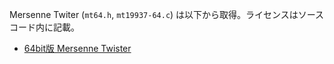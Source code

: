 Mersenne Twiter (`mt64.h`, `mt19937-64.c`) は以下から取得。ライセンスはソースコード内に記載。
- [64bit版 Mersenne Twister](http://www.math.sci.hiroshima-u.ac.jp/m-mat/MT/mt64.html)
